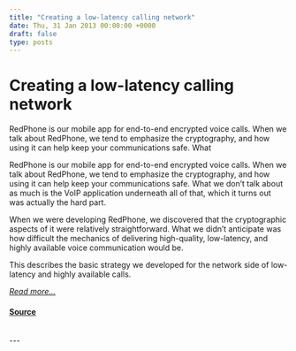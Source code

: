 ```yaml
---
title: "Creating a low-latency calling network"
date: Thu, 31 Jan 2013 00:00:00 +0000
draft: false
type: posts
---
```

# Creating a low-latency calling network





 RedPhone is our mobile app for end-to-end encrypted voice calls. When we talk about RedPhone, we tend to emphasize the cryptography, and how using it can help keep your communications safe. What

RedPhone is our mobile app for end-to-end encrypted voice calls. When we talk about RedPhone, we tend to emphasize the cryptography, and how using it can help keep your communications safe. What we don’t talk about as much is the VoIP application underneath all of that, which it turns out was actually the hard part.

When we were developing RedPhone, we discovered that the cryptographic aspects of it were relatively straightforward. What we didn’t anticipate was how difficult the mechanics of delivering high-quality, low-latency, and highly available voice communication would be.

This describes the basic strategy we developed for the network side of low-latency and highly available calls.

[_Read more..._](https://signal.org/blog/low-latency-switching/)

#### [Source](https://signal.org/blog/low-latency-switching/)

<br/>
---
